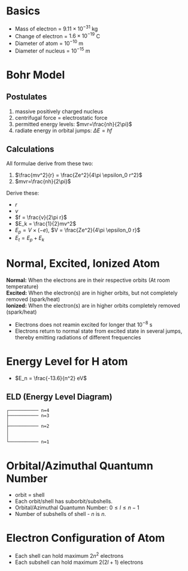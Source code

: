 # Basics
- Mass of electron = $9.11\times 10^{-31}$ kg
- Change of electron = $1.6\times 10^{-19}$ C
- Diameter of atom = $10^{-10}$ m
- Diameter of nucleus = $10^{-15}$ m

# Bohr Model
## Postulates
1. massive positively charged nucleus
2. centrifugal force = electrostatic force
3. permitted energy levels: $mvr=\frac{nh}{2\pi}$
4. radiate energy in orbital jumps: $\Delta E=hf$
## Calculations
All formulae derive from these two:
1. $\frac{mv^2}{r} = \frac{Ze^2}{4\pi \epsilon_0  r^2}$
2. $mvr=\frac{nh}{2\pi}$

Derive these:
- $r$
- $v$
- $f = \frac{v}{2\pi r}$
- $E_k = \frac{1}{2}mv^2$
- $E_p = V\times (-e)$, $V = \frac{Ze^2}{4\pi \epsilon_0 r}$
- $E_t=E_p+E_k$

# Normal, Excited, Ionized Atom
**Normal:** When the electrons are in their respective orbits (At room temperature)\
**Excited:** When the electron(s) are in higher orbits, but not completely removed (spark/heat)\
**Ionized:** When the electron(s) are in higher orbits completely removed (spark/heat)
- Electrons does not reamin excited for longer that $10^{-8}$ s
- Electrons return to normal state from excited state in several jumps, thereby emitting radiations of different frequencies

# Energy Level for H atom
- $E_n = \frac{-13.6}{n^2} eV$
## ELD (Energy Level Diagram)
```
┌─────────── n=4
├─────────── n=3
│
├─────────── n=2
│
│
└─────────── n=1
```

# Orbital/Azimuthal Quantumn Number
- orbit = shell
- Each orbit/shell has suborbit/subshells.
- Orbital/Azimuthal Quantumn Number: $0\leq l\leq n-1$
- Number of subshells of shell - $n$ is $n$.

# Electron Configuration of Atom
- Each shell can hold maximum $2n^2$ electrons
- Each subshell can hold maximum $2(2l+1)$ electrons